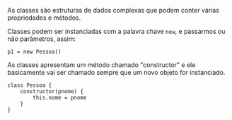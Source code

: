 As classes são estruturas de dados complexas que podem conter várias propriedades e métodos. 

Classes podem ser instanciadas com a palavra chave `new`, e passarmos ou não parâmetros, assim:
```
p1 = new Pessoa()
```

As classes apresentam um método chamado "constructor" e ele basicamente vai ser chamado sempre que um novo objeto for instanciado. 
```
class Pessoa {
	constructor(pnome) {
		this.nome = pnome
	}
}
```